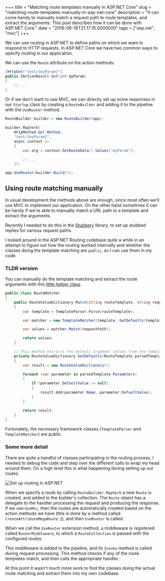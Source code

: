 +++
title = "Matching route templates manually in ASP.NET Core"
slug = "matching-route-templates-manually-in-asp-net-core"
description = "It can come handy to manually match a request path to route templates, and extract the arguments. This post describes how it can be done with ASP.NET Core."
date = "2016-06-18T21:17:15.0000000"
tags = ["asp.net", "mvc"]
+++

We can use routing in ASP.NET to define paths on which we want to respond to HTTP requests. In ASP.NET Core we have two common ways to specify routing in our application.

We can use the `Route` attribute on the action methods:

```csharp
[HttpGet("test/{myParam}"]
public IActionResult Get(int myParam)
{
    // ...
}
```

Or if we don't want to use MVC, we can directly set up some responses in our `Startup` class by creating a `RouteBuilder` and adding it to the pipeline with the `UseRouter` method.

```csharp
RouteBuilder builder = new RouteBuilder(app);

builder.MapVerb(
    HttpMethod.Get.Method,
    "test/{myParam}",
    async context =>
    {
        var arg = context.GetRouteData().Values["myParam"];

        // ...
    });

app.UseRouter(builder.Build());
```

## Using route matching manually

In usual development the methods above are enough, since most often we'll use MVC to implement our application. On the other hand sometimes it can be handy if we're able to manually match a URL path to a template and extract the arguments.

Recently I needed to do this in the [Stubbery](https://github.com/markvincze/Stubbery) library, to set up stubbed replies for various request paths.

I looked around in the ASP.NET Routing codebase quite a while in an attempt to figure out how the routing worked internally and whether the classes doing the template matching are  `public`, so I can use them in my code.

### TLDR version

You can manually do the template matching and extract the route arguments with this [little helper class](https://github.com/markvincze/Stubbery/blob/master/src/Stubbery/RequestMatching/RouteMatcher.cs).

```csharp
public class RouteMatcher
{
    public RouteValueDictionary Match(string routeTemplate, string requestPath)
    {
        var template = TemplateParser.Parse(routeTemplate);

        var matcher = new TemplateMatcher(template, GetDefaults(template));

        var values = matcher.Match(requestPath);

        return values;
    }

    // This method extracts the default argument values from the template.
    private RouteValueDictionary GetDefaults(RouteTemplate parsedTemplate)
    {
        var result = new RouteValueDictionary();

        foreach (var parameter in parsedTemplate.Parameters)
        {
            if (parameter.DefaultValue != null)
            {
                result.Add(parameter.Name, parameter.DefaultValue);
            }
        }

        return result;
    }
}
```

Fortunately, the necessary framework classes (`TemplateParser` and `TemplateMatcher`) are public.

### Some more detail

There are quite a handful of classes participating in the routing process, I needed to debug the code and step over the different calls to wrap my head around them. On a high level this is what happening during setting up our routes.

![Set up routing in ASP.NET](/images/2016/06/aspnet-routing.png)

When we specify a route by calling `RouteBuilder.MapVerb` a new `Route` is created, and added to the builder's collection. The `Route` object has a delegate to the handler processing the request and producing the response.
If we use `UseMvc`, then the routes are automatically created based on the action methods we have (this is done by a method called `CreateAttributeMegaRoute` :)), and then `UseRouter` is called.
  
When we call the `UseRouter` extension method, a middleware is registered called `RouterMiddleware`, to which a `RouteCollection` is passed with the configured routes.

This middleware is added to the pipeline, and its `Invoke` method is called during request processing. This method checks if any of the route templates match, and then calls the appropriate handler.

At this point it wasn't much more work to find the classes doing the actual route matching and extract them into my own codebase.
